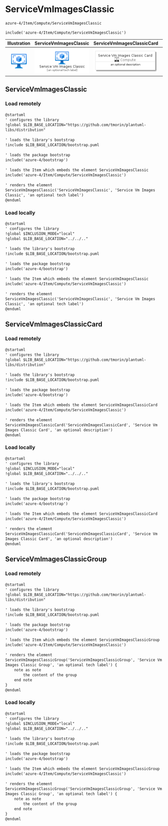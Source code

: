 # ServiceVmImagesClassic


```text
azure-4/Item/Compute/ServiceVmImagesClassic
```

```text
include('azure-4/Item/Compute/ServiceVmImagesClassic')
```



| Illustration | ServiceVmImagesClassic | ServiceVmImagesClassicCard | ServiceVmImagesClassicGroup |
| :---: | :---: | :---: | :---: |
| ![illustration for Illustration](../../../azure-4/Item/Compute/ServiceVmImagesClassic.png) | ![illustration for ServiceVmImagesClassic](../../../azure-4/Item/Compute/ServiceVmImagesClassic.Local.png) | ![illustration for ServiceVmImagesClassicCard](../../../azure-4/Item/Compute/ServiceVmImagesClassicCard.Local.png) | ![illustration for ServiceVmImagesClassicGroup](../../../azure-4/Item/Compute/ServiceVmImagesClassicGroup.Local.png) |




## ServiceVmImagesClassic

### Load remotely
```plantuml
@startuml
' configures the library
!global $LIB_BASE_LOCATION="https://github.com/tmorin/plantuml-libs/distribution"

' loads the library's bootstrap
!include $LIB_BASE_LOCATION/bootstrap.puml

' loads the package bootstrap
include('azure-4/bootstrap')

' loads the Item which embeds the element ServiceVmImagesClassic
include('azure-4/Item/Compute/ServiceVmImagesClassic')

' renders the element
ServiceVmImagesClassic('ServiceVmImagesClassic', 'Service Vm Images Classic', 'an optional tech label')
@enduml
```

### Load locally
```plantuml
@startuml
' configures the library
!global $INCLUSION_MODE="local"
!global $LIB_BASE_LOCATION="../../.."

' loads the library's bootstrap
!include $LIB_BASE_LOCATION/bootstrap.puml

' loads the package bootstrap
include('azure-4/bootstrap')

' loads the Item which embeds the element ServiceVmImagesClassic
include('azure-4/Item/Compute/ServiceVmImagesClassic')

' renders the element
ServiceVmImagesClassic('ServiceVmImagesClassic', 'Service Vm Images Classic', 'an optional tech label')
@enduml
```

## ServiceVmImagesClassicCard

### Load remotely
```plantuml
@startuml
' configures the library
!global $LIB_BASE_LOCATION="https://github.com/tmorin/plantuml-libs/distribution"

' loads the library's bootstrap
!include $LIB_BASE_LOCATION/bootstrap.puml

' loads the package bootstrap
include('azure-4/bootstrap')

' loads the Item which embeds the element ServiceVmImagesClassicCard
include('azure-4/Item/Compute/ServiceVmImagesClassic')

' renders the element
ServiceVmImagesClassicCard('ServiceVmImagesClassicCard', 'Service Vm Images Classic Card', 'an optional description')
@enduml
```

### Load locally
```plantuml
@startuml
' configures the library
!global $INCLUSION_MODE="local"
!global $LIB_BASE_LOCATION="../../.."

' loads the library's bootstrap
!include $LIB_BASE_LOCATION/bootstrap.puml

' loads the package bootstrap
include('azure-4/bootstrap')

' loads the Item which embeds the element ServiceVmImagesClassicCard
include('azure-4/Item/Compute/ServiceVmImagesClassic')

' renders the element
ServiceVmImagesClassicCard('ServiceVmImagesClassicCard', 'Service Vm Images Classic Card', 'an optional description')
@enduml
```

## ServiceVmImagesClassicGroup

### Load remotely
```plantuml
@startuml
' configures the library
!global $LIB_BASE_LOCATION="https://github.com/tmorin/plantuml-libs/distribution"

' loads the library's bootstrap
!include $LIB_BASE_LOCATION/bootstrap.puml

' loads the package bootstrap
include('azure-4/bootstrap')

' loads the Item which embeds the element ServiceVmImagesClassicGroup
include('azure-4/Item/Compute/ServiceVmImagesClassic')

' renders the element
ServiceVmImagesClassicGroup('ServiceVmImagesClassicGroup', 'Service Vm Images Classic Group', 'an optional tech label') {
    note as note
        the content of the group
    end note
}
@enduml
```

### Load locally
```plantuml
@startuml
' configures the library
!global $INCLUSION_MODE="local"
!global $LIB_BASE_LOCATION="../../.."

' loads the library's bootstrap
!include $LIB_BASE_LOCATION/bootstrap.puml

' loads the package bootstrap
include('azure-4/bootstrap')

' loads the Item which embeds the element ServiceVmImagesClassicGroup
include('azure-4/Item/Compute/ServiceVmImagesClassic')

' renders the element
ServiceVmImagesClassicGroup('ServiceVmImagesClassicGroup', 'Service Vm Images Classic Group', 'an optional tech label') {
    note as note
        the content of the group
    end note
}
@enduml
```

